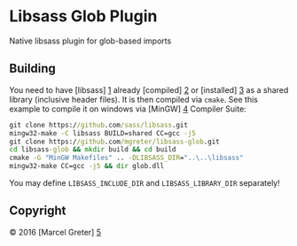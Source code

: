 # Libsass Glob Plugin

Native libsass plugin for glob-based imports

## Building

You need to have [libsass] [1] already [compiled] [2] or [installed] [3] as a
shared library (inclusive header files). It is then compiled via `cmake`. See
this example to compile it on windows via [MinGW] [4] Compiler Suite:

```cmd
git clone https://github.com/sass/libsass.git
mingw32-make -C libsass BUILD=shared CC=gcc -j5
git clone https://github.com/mgreter/libsass-glob.git
cd libsass-glob && mkdir build && cd build
cmake -G "MinGW Makefiles" .. -DLIBSASS_DIR="..\..\libsass"
mingw32-make CC=gcc -j5 && dir glob.dll
```

You may define `LIBSASS_INCLUDE_DIR` and `LIBSASS_LIBRARY_DIR` separately!

## Copyright

© 2016 [Marcel Greter] [5]

[1]: https://github.com/sass/libsass
[2]: https://github.com/sass/libsass/wiki/Building-Libsass
[3]: http://libsass.ocbnet.ch/installer/
[4]: http://sourceforge.net/projects/mingw-w64/files/Toolchains%20targetting%20Win32/Personal%20Builds/mingw-builds/
[5]: https://github.com/mgreter

